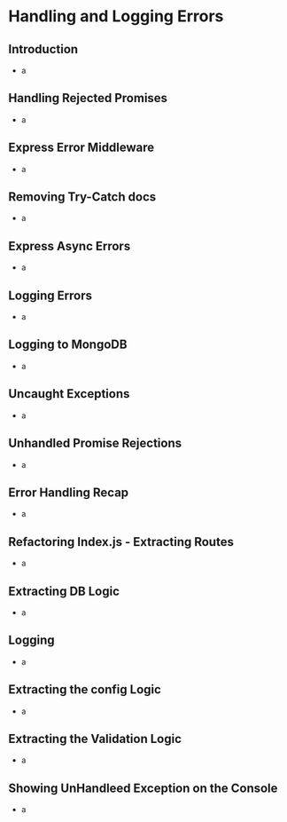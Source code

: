 # Handling and Logging Errors
## Introduction
- a
## Handling Rejected Promises
- a
## Express Error Middleware
- a
## Removing Try-Catch docs
- a
## Express Async Errors
- a
## Logging Errors
- a
## Logging to MongoDB
- a
## Uncaught Exceptions
- a
## Unhandled Promise Rejections
- a
## Error Handling Recap
- a
## Refactoring Index.js - Extracting Routes
- a
## Extracting DB Logic
- a
## Logging
- a
## Extracting the config Logic
- a
## Extracting the Validation Logic
- a
## Showing UnHandleed Exception on the Console
- a

